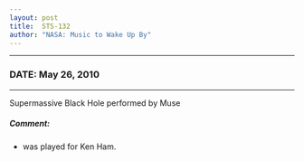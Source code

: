 ```yaml
---
layout: post
title:  STS-132
author: "NASA: Music to Wake Up By"
---
```


----
### DATE: May 26, 2010
----
Supermassive Black Hole performed by Muse

##### Comment:
* was played for Ken Ham.
